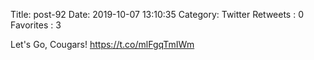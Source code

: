 Title: post-92
Date: 2019-10-07 13:10:35
Category: Twitter
Retweets : 0
Favorites : 3

Let's Go, Cougars! https://t.co/mlFgqTmIWm